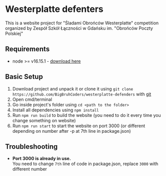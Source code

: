 # Westerplatte defenters
This is a website project for "Śladami Obrońców Westerplatte" competition organized by Zespół Szkół Łączności w Gdańsku im. "Obrońców Poczty Polskiej"

## Requirements
- node >= v16.15.1 - [download here](https://nodejs.org/en/)

## Basic Setup

1. Download project and unpack it or clone it using `git clone https://github.com/BigBruhCoders/westerplatte-defenders` with [git](https://git-scm.com/)
2. Open cmd/terminal
3. Go inside project's folder using `cd <path to the folder>`
4. Install all dependencies using `npm install`
5. Run `npm run build` to build the website (you need to do it every time you change something on website)
6. Run `npm run start` to start the website on port 3000 (or different depending on number after -p at 7th line in package.json)

## Troubleshooting

- <b>Port 3000 is already in use.</b> <br>
You need to change `7th` line of code in package.json, replace `3000` with different number